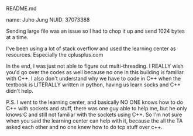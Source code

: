 README.md

name: Juho Jung
NUID: 37073388

Sending large file was an issue so I had to chop it up and send 1024 bytes at a time.

I've been using a lot of stack overflow and used the learning center as resources.
Especially the cplusplus.com

In the end, I was just not able to figure out multi-threading. I REALLY wish you'd go over the codes as well because no one in this building is familiar with C++. I also don't understand why we have to code in C++ when the textbook is LITERALLY written in python, having us learn socks and C++ didn't help.

P.S. 
I went to the learning center, and basically NO ONE knows how to do C++ with sockets and stuff, there was one guy able to help me, but he only knows C and still not familiar with the sockets using C++. So I'm not sure when you said the learning center can help with it, because the all the TA asked each other and no one knew how to do tcp stuff over c++.